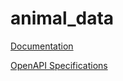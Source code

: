 # animal_data

[Documentation](https://htmlpreview.github.io/?https://raw.githubusercontent.com/fodjan/atlas_animal_data/wip0.1.1/doc.html)

[OpenAPI Specifications](https://sensorsystems.iais.fraunhofer.de/doc/?url=https://raw.githubusercontent.com/fodjan/atlas_animal_data/wip0.1.1/oas)
